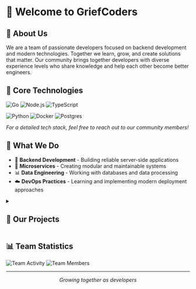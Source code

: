# 👋 Welcome to GriefCoders

## 🎯 About Us

We are a team of passionate developers focused on backend development and modern technologies. Together we learn, grow, and create solutions that matter. Our community brings together developers with diverse experience levels who share knowledge and help each other become better engineers.

## 💪 Core Technologies

![Go](https://img.shields.io/badge/Go-%2300ADD8.svg?style=for-the-badge&logo=go&logoColor=white)
![Node.js](https://img.shields.io/badge/node.js-6DA55F?style=for-the-badge&logo=node.js&logoColor=white)
![TypeScript](https://img.shields.io/badge/TypeScript-%23007ACC.svg?style=for-the-badge&logo=typescript&logoColor=white)

![Python](https://img.shields.io/badge/python-3670A0?style=for-the-badge&logo=python&logoColor=ffdd54)
![Docker](https://img.shields.io/badge/Docker-%230db7ed.svg?style=for-the-badge&logo=docker&logoColor=white)
![Postgres](https://img.shields.io/badge/postgres-%23316192.svg?style=for-the-badge&logo=postgresql&logoColor=white)

*For a detailed tech stack, feel free to reach out to our community members!*

## 🚀 What We Do

- 🔧 **Backend Development** - Building reliable server-side applications
- 🎯 **Microservices** - Creating modular and maintainable systems
- 📊 **Data Engineering** - Working with databases and data processing
- ☁️ **DevOps Practices** - Learning and implementing modern deployment approaches


<details>
<summary><h2>🌟 Our Projects</h2></summary>

### Active Student

A gamified platform for College of Communications №54 that allows students to earn points for their activities and exchange them for rewards.

🌐 [active-student.ru](https://active-student.ru/)

**Development Team:**
- [Maxim Dementyev](https://github.com/idmaksim)
- [Vyacheslav Isaev](https://github.com/aivanns)
- [Lev Kuznetsov](https://github.com/levganster)
- [Nikita Rtischev](https://github.com/nenertiy)
</details>

## 📊 Team Statistics

![Team Activity](https://img.shields.io/badge/Active%20Projects-1-blue?style=for-the-badge)
![Team Members](https://img.shields.io/badge/Team%20Members-5-green?style=for-the-badge)


---

<p align="center">
<i>Growing together as developers</i>
</p>

<!--
## 📫 Contact Us

- 📧 **Email**: team@griefcoders.com
- 💬 **Telegram**: @griefcoders
- 🌐 **Website**: griefcoders.com
-->
